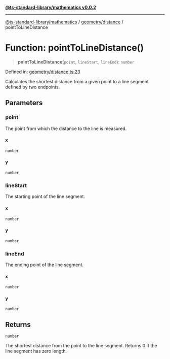 [**@ts-standard-library/mathematics v0.0.2**](../../../README.md)

***

[@ts-standard-library/mathematics](../../../README.md) / [geometry/distance](../README.md) / pointToLineDistance

# Function: pointToLineDistance()

> **pointToLineDistance**(`point`, `lineStart`, `lineEnd`): `number`

Defined in: [geometry/distance.ts:23](https://github.com/gabaudette/ts-stdlib/blob/725aff52e6f28b9942b278b955914b3ace9f325c/packages/mathematics/src/geometry/distance.ts#L23)

Calculates the shortest distance from a given point to a line segment defined by two endpoints.

## Parameters

### point

The point from which the distance to the line is measured.

#### x

`number`

#### y

`number`

### lineStart

The starting point of the line segment.

#### x

`number`

#### y

`number`

### lineEnd

The ending point of the line segment.

#### x

`number`

#### y

`number`

## Returns

`number`

The shortest distance from the point to the line segment. Returns 0 if the line segment has zero length.
